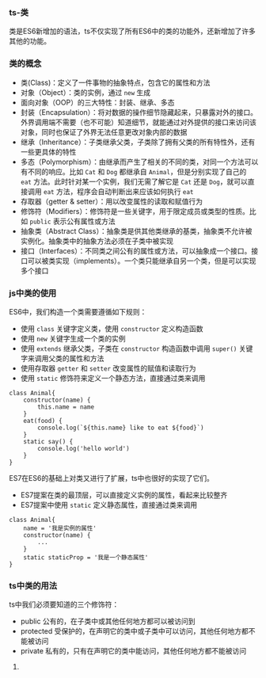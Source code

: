 ### ts-类
类是ES6新增加的语法，ts不仅实现了所有ES6中的类的功能外，还新增加了许多其他的功能。

### 类的概念
- 类(Class)：定义了一件事物的抽象特点，包含它的属性和方法
- 对象（Object）：类的实例，通过 `new` 生成
- 面向对象（OOP）的三大特性：封装、继承、多态
- 封装（Encapsulation）：将对数据的操作细节隐藏起来，只暴露对外的接口。外界调用端不需要（也不可能）知道细节，就能通过对外提供的接口来访问该对象，同时也保证了外界无法任意更改对象内部的数据
- 继承（Inheritance）：子类继承父类，子类除了拥有父类的所有特性外，还有一些更具体的特性
- 多态（Polymorphism）：由继承而产生了相关的不同的类，对同一个方法可以有不同的响应。比如 `Cat` 和 `Dog` 都继承自 `Animal`，但是分别实现了自己的 `eat` 方法。此时针对某一个实例，我们无需了解它是 `Cat` 还是 `Dog`，就可以直接调用 `eat` 方法，程序会自动判断出来应该如何执行 `eat`
- 存取器（getter & setter）：用以改变属性的读取和赋值行为
- 修饰符（Modifiers）：修饰符是一些关键字，用于限定成员或类型的性质。比如 `public` 表示公有属性或方法
- 抽象类（Abstract Class）：抽象类是供其他类继承的基类，抽象类不允许被实例化。抽象类中的抽象方法必须在子类中被实现
- 接口（Interfaces）：不同类之间公有的属性或方法，可以抽象成一个接口。接口可以被类实现（implements）。一个类只能继承自另一个类，但是可以实现多个接口

### js中类的使用
ES6中，我们构造一个类需要遵循如下规则：
- 使用 `class` 关键字定义类，使用 `constructor` 定义构造函数
- 使用 `new` 关键字生成一个类的实例
- 使用 `extends` 继承父类，子类在 `constructor` 构造函数中调用 `super()` 关键字来调用父类的属性和方法
- 使用存取器 `getter` 和 `setter` 改变属性的赋值和读取行为
- 使用 `static` 修饰符来定义一个静态方法，直接通过类来调用
``` 
class Animal{
	constructor(name) {
		this.name = name
	}
	eat(food) {
		console.log(`${this.name} like to eat ${food}`)
	}
	static say() {
		console.log('hello world')
	}
}
```
ES7在ES6的基础上对类又进行了扩展，ts中也很好的实现了它们。
- ES7提案在类的最顶层，可以直接定义实例的属性，看起来比较整齐
- ES7提案中使用 `static` 定义静态属性，直接通过类来调用
```
class Animal{
	name = '我是实例的属性'
	constructor(name) {
		...
	}
	static staticProp = '我是一个静态属性'
}
```
### ts中类的用法
ts中我们必须要知道的三个修饰符：
- public     公有的，在子类中或其他任何地方都可以被访问到
- protected  受保护的，在声明它的类中或子类中可以访问，其他任何地方都不能被访问
- private    私有的，只有在声明它的类中能访问，其他任何地方都不能被访问
1. 